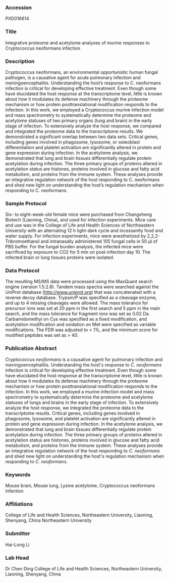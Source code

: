 ### Accession
PXD016614

### Title
Integrative proteome and acetylome analyses of murine responses to Cryptococcus neoformans infection

### Description
Cryptococcus neoformans, an environmental opportunistic human fungal pathogen, is a causative agent for acute pulmonary infection and meningoencephalitis. Understanding the host’s response to C. neoformans infection is critical for developing effective treatment. Even though some have elucidated the host response at the transcriptome level, little is known about how it modulates its defense machinery through the proteome mechanism or how protein posttranslational modification responds to the infection. In this work, we employed a Cryptococcus murine infection model and mass spectrometry to systematically determine the proteome and acetylome statuses of two primary organs (lung and brain) in the early stage of infection. To extensively analyze the host response, we compared and integrated the proteome data to the transcriptome results. We demonstrated a significant overlap between two data sets. Critical genes, including genes involved in phagosome, lysosome, or osteoblast differentiation and platelet activation are significantly altered in protein and gene expression during infection. In the acetylome analysis, we demonstrated that lung and brain tissues differentially regulate protein acetylation during infection. The three primary groups of proteins altered in acetylation status are histones, proteins involved in glucose and fatty acid metabolism, and proteins from the immune system. These analyses provide an integrative regulation network of the host responding to C. neoformans and shed new light on understanding the host’s regulation mechanism when responding to C. neoformans.

### Sample Protocol
Six- to eight-week-old female mice were purchased from Changsheng Biotech (Liaoning, China), and used for infection experiments. Mice care and use was in the College of Life and Health Sciences of Northeastern University with an alternating 12 h light-dark cycle and incessantly food and water supply. For infection experiments, mice were anesthetized by 2,2,2-Tribromoethanol and intranasally administered 105 fungal cells in 50 μl of PBS buffer. For the fungal burden analysis, the infected mice were sacrificed by exposure to CO2 for 5 min on post-infection day 10. The infected brain or lung tissues proteins were isolated.

### Data Protocol
The resulting MS/MS data were processed using the MaxQuant search engine (version 1.5.2.8). Tandem mass spectra were searched against the UniProt database (http://www.uniprot.org) that was concatenated with a reverse decoy database. Trypsin/P was specified as a cleavage enzyme, and up to 4 missing cleavages were allowed. The mass tolerance for precursor ions was set at 20 ppm in the first search and 5 ppm in the main search, and the mass tolerance for fragment ions was set as 0.02 Da. Carbamidomethyl on Cys was specified as a fixed modification, and acetylation modification and oxidation on Met were specified as variable modifications. The FDR was adjusted to < 1%, and the minimum score for modified peptides was set as > 40.

### Publication Abstract
<i>Cryptococcus neoformans</i> is a causative agent for pulmonary infection and meningoencephalitis. Understanding the host's response to <i>C. neoformans</i> infection is critical for developing effective treatment. Even though some have elucidated the host response at the transcriptome level, little is known about how it modulates its defense machinery through the proteome mechanism or how protein posttranslational modification responds to the infection. In this work, we employed a murine infection model and mass spectrometry to systematically determine the proteome and acetylome statuses of lungs and brains in the early stage of infection. To extensively analyze the host response, we integrated the proteome data to the transcriptome results. Critical genes, including genes involved in phagosome, lysosome, and platelet activation are significantly altered in protein and gene expression during infection. In the acetylome analysis, we demonstrated that lung and brain tissues differentially regulate protein acetylation during infection. The three primary groups of proteins altered in acetylation status are histones, proteins involved in glucose and fatty acid metabolism, and proteins from the immune system. These analyses provide an integrative regulation network of the host responding to <i>C. neoformans</i> and shed new light on understanding the host's regulation mechanism when responding to <i>C. neoformans</i>.

### Keywords
Mouse brain, Mouse lung, Lysine acetylome, Cryptococcus neoformans infection

### Affiliations
College of Life and Health Sciences, Northeastern University, Liaoning, Shenyang, China
Northeastern University

### Submitter
Hai-Long Li

### Lab Head
Dr Chen Ding
College of Life and Health Sciences, Northeastern University, Liaoning, Shenyang, China


